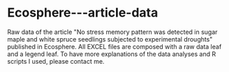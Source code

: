 # Ecosphere---article-data
Raw data of the article "No stress memory pattern was detected in sugar maple and white spruce seedlings subjected to experimental droughts" published in Ecosphere.
All EXCEL files are composed with a raw data leaf and a legend leaf.
To have more explanations of the data analyses and R scripts I used, please contact me.

